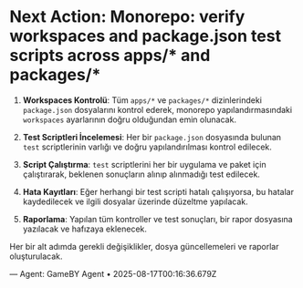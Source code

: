 # Next Action: Monorepo: verify workspaces and package.json test scripts across apps/* and packages/*

1. **Workspaces Kontrolü**: Tüm `apps/*` ve `packages/*` dizinlerindeki `package.json` dosyalarını kontrol ederek, monorepo yapılandırmasındaki `workspaces` ayarlarının doğru olduğundan emin olunacak.

2. **Test Scriptleri İncelemesi**: Her bir `package.json` dosyasında bulunan `test` scriptlerinin varlığı ve doğru yapılandırılması kontrol edilecek.

3. **Script Çalıştırma**: `test` scriptlerini her bir uygulama ve paket için çalıştırarak, beklenen sonuçların alınıp alınmadığı test edilecek.

4. **Hata Kayıtları**: Eğer herhangi bir test scripti hatalı çalışıyorsa, bu hatalar kaydedilecek ve ilgili dosyalar üzerinde düzeltme yapılacak.

5. **Raporlama**: Yapılan tüm kontroller ve test sonuçları, bir rapor dosyasına yazılacak ve hafızaya eklenecek. 

Her bir alt adımda gerekli değişiklikler, dosya güncellemeleri ve raporlar oluşturulacak.

— Agent: GameBY Agent • 2025-08-17T00:16:36.679Z
